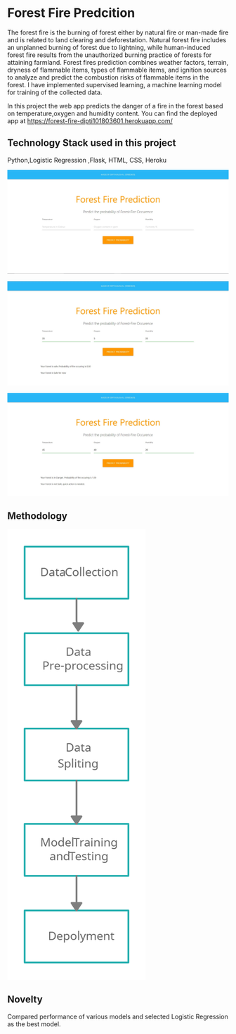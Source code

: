 # Forest Fire Predcition

The forest fire is the burning of forest either by natural fire or man-made fire and is related to land clearing and deforestation. Natural forest fire includes an unplanned burning of forest due to lightning, while human-induced forest fire results from the unauthorized burning practice of forests for attaining farmland. 
Forest fires prediction combines weather factors, terrain, dryness of flammable items, types of flammable items, and ignition sources to analyze and predict the combustion risks of flammable items in the forest.
I have implemented supervised learning, a machine learning model for training of the collected data.

In this project the web app predicts the danger of a fire in the forest based on temperature,oxygen and humidity content. 
You can find the deployed app at https://forest-fire-dipti101803601.herokuapp.com/

## Technology Stack used in this project
Python,Logistic Regression ,Flask, HTML, CSS, Heroku

![](IO_Screenshots/1.JPG)

![](IO_Screenshots/2.JPG)

![](IO_Screenshots/3.JPG)

## Methodology
![](Methodology.jpg)

## Novelty
Compared performance of various models and selected Logistic Regression as the best model.
